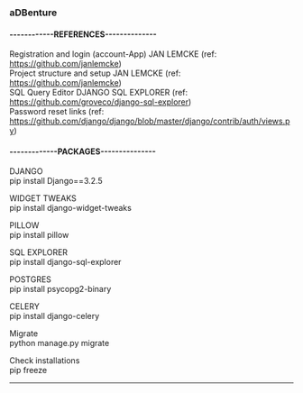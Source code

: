 <h3> aDBenture </h3>


<h4> ------------REFERENCES-------------- </h4> 

Registration and login (account-App) JAN LEMCKE (ref: https://github.com/janlemcke) <br>
Project structure and setup JAN LEMCKE (ref: https://github.com/janlemcke) <br>
SQL Query Editor DJANGO SQL EXPLORER (ref: https://github.com/groveco/django-sql-explorer) <br>
Password reset links (ref: https://github.com/django/django/blob/master/django/contrib/auth/views.py) <br>

<h4> -------------PACKAGES--------------- </h4>

DJANGO <br>
pip install Django==3.2.5

WIDGET TWEAKS <br>
pip install django-widget-tweaks

PILLOW <br>
pip install pillow

SQL EXPLORER <br>
pip install django-sql-explorer

POSTGRES <br>
pip install psycopg2-binary

CELERY <br>
pip install django-celery

Migrate <br>
python manage.py migrate

Check installations <br>
pip freeze

_____________________________
